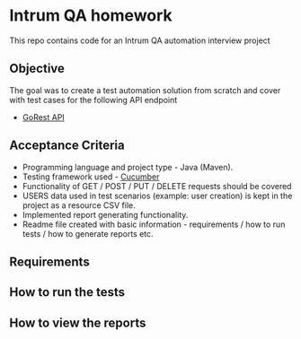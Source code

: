 # Intrum QA homework
This repo contains code for an Intrum QA automation interview project

## Objective
The goal was to create a test automation solution from scratch and cover with test cases for the following API endpoint
   + [GoRest API](https://gorest.co.in/public/v2/users)

## Acceptance Criteria

+ Programming language and project type - Java (Maven).
+ Testing framework used - [Cucumber](https://cucumber.io/)
+ Functionality of GET / POST / PUT / DELETE requests should be covered
+ USERS data used in test scenarios (example: user creation) is kept in the project as a resource CSV file.
+ Implemented report generating functionality.
+ Readme file created with basic information - requirements / how to run tests / how to generate reports etc.


## Requirements

## How to run the tests

## How to view the reports
